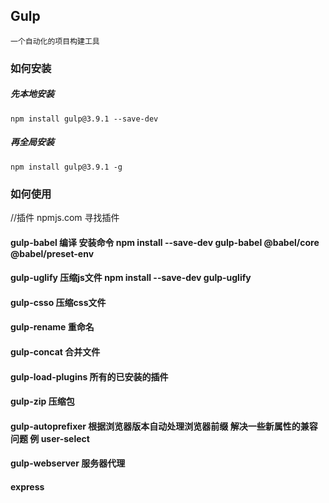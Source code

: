 ## Gulp
	一个自动化的项目构建工具
### 如何安装

##### 先本地安装
	npm install gulp@3.9.1 --save-dev 
##### 再全局安装
	npm install gulp@3.9.1 -g

### 如何使用


//插件      npmjs.com   寻找插件
#### gulp-babel    编译         安装命令 npm install --save-dev gulp-babel @babel/core @babel/preset-env
#### gulp-uglify   压缩js文件 npm install --save-dev gulp-uglify
#### gulp-csso     压缩css文件
#### gulp-rename  重命名
#### gulp-concat   合并文件
#### gulp-load-plugins   所有的已安装的插件
#### gulp-zip      压缩包
#### gulp-autoprefixer   根据浏览器版本自动处理浏览器前缀 解决一些新属性的兼容问题  例 user-select

#### gulp-webserver 服务器代理
#### express
